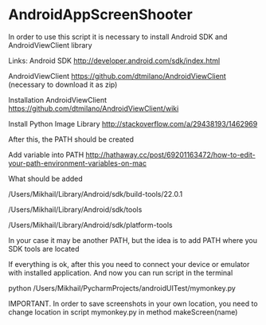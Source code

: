 # AndroidAppScreenShooter
In order to use this script it is necessary to install Android SDK and AndroidViewClient library

Links:
Android SDK http://developer.android.com/sdk/index.html

AndroidViewClient https://github.com/dtmilano/AndroidViewClient (necessary to download it as zip)

Installation AndroidViewClient https://github.com/dtmilano/AndroidViewClient/wiki

Install Python Image Library http://stackoverflow.com/a/29438193/1462969

After this, the PATH should be created

Add variable into PATH http://hathaway.cc/post/69201163472/how-to-edit-your-path-environment-variables-on-mac

What should be added

/Users/Mikhail/Library/Android/sdk/build-tools/22.0.1

/Users/Mikhail/Library/Android/sdk/tools

/Users/Mikhail/Library/Android/sdk/platform-tools

In your case it may be another PATH, but the idea is to add PATH where you SDK tools are located

If everything is ok, after this you need to connect your device or emulator with installed application. And now you can
run script in the terminal 

python /Users/Mikhail/PycharmProjects/androidUITest/mymonkey.py

IMPORTANT. In order to save screenshots in your own location, you need to change location in script mymonkey.py in method makeScreen(name)

